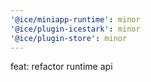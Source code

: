 ```yaml
---
'@ice/miniapp-runtime': minor
'@ice/plugin-icestark': minor
'@ice/plugin-store': minor
---
```


feat: refactor runtime api
